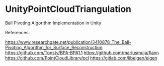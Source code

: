 # UnityPointCloudTriangulation
Ball Pivoting Algorithm Implementation in Unity

References:

https://www.researchgate.net/publication/3410878_The_Ball-Pivoting_Algorithm_for_Surface_Reconstruction
https://github.com/Tonsty/BPA-BPA1.1
https://github.com/mariusmuja/flann
https://github.com/PointCloudLibrary/pcl
https://gitlab.com/libeigen/eigen
